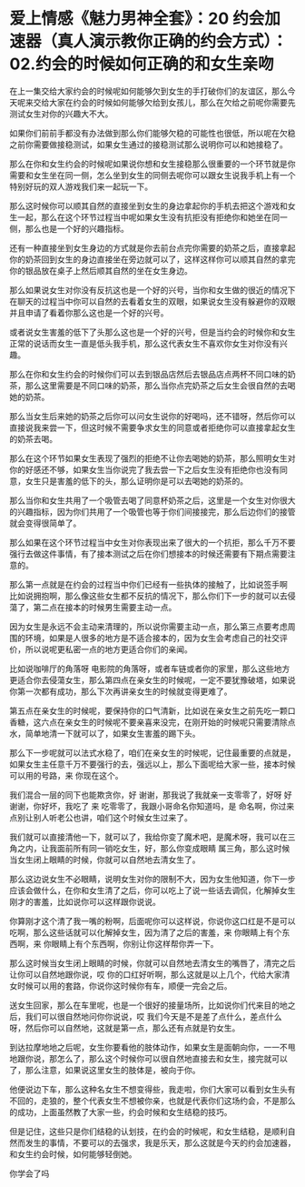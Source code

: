 # 爱上情感《魅力男神全套》：20 约会加速器（真人演示教你正确的约会方式）：02.约会的时候如何正确的和女生亲吻

在上一集交给大家约会的时候呢如何能够欠到女生的手打破你们的友谊区，那么今天呢来交给大家在约会的时候如何能够欠给到女孩儿，那么在欠给之前呢你需要先测试女生对你的兴趣大不大。

如果你们前前手都没有办法做到那么你们能够欠稳的可能性也很低，所以呢在欠稳之前你需要做接稳测试，如果女生通过的接稳测试那么说明你可以和她接稳了。

那么在你和女生约会的时候呢如果说你想和女生接稳那么很重要的一个环节就是你需要和女生坐在同一侧，怎么坐到女生的同侧去呢你可以跟女生说我手机上有一个特别好玩的双人游戏我们来一起玩一下。

那么这时候你可以顺其自然的直接坐到女生的身边拿起你的手机去把这个游戏和女生一起，那么在这个环节过程当中呢如果女生没有抗拒没有拒绝你和她坐在同一侧，那么也是一个好的兴趣指标。

还有一种直接坐到女生身边的方式就是你去前台点完你需要的奶茶之后，直接拿起你的奶茶回到女生的身边直接坐在旁边就可以了，这样这样你可以顺其自然的拿完你的银品放在桌子上然后顺其自然的坐在女生身边。

那么如果说女生对你没有反抗这也是一个好的兴号，当你和女生做的很近的情况下在聊天的过程当中你可以自然的去看着女生的双眼，如果说女生没有躲避你的双眼并且申请了看着你那么这也是一个好的兴号。

或者说女生害羞的低下了头那么这也是一个好的兴号，但是当约会的时候你和女生正常的说话而女生一直是低头我手机，那么这代表女生不喜欢你女生对你没有兴趣。

那么在你和女生约会的时候你们可以去到银品店然后去银品店点两杯不同口味的奶茶，那么这里需要是不同口味的奶茶，那么当你点完奶茶之后女生会很自然的去喝她的奶茶。

那么当女生后来她的奶茶之后你可以问女生说你的好喝吗，还不错呀，然后你可以直接说我来尝一下，但这时候不需要争求女生的同意或者拒绝你可以直接拿起女生的奶茶去喝。

那么在这个环节如果女生表现了强烈的拒绝不让你去喝她的奶茶，那么照明女生对你的好感还不够，如果女生当你说完了我去尝一下之后女生没有拒绝你也没有同意，女生只是害羞的低下的头，那么证明你是可以去喝她的奶茶的。

那么当你和女生共用了一个吸管去喝了同意杯奶茶之后，这里是一个女生对你很大的兴趣指标，因为你们共用了一个吸管也等于你们间接接完，那么后边你们的接管就会变得很简单了。

那么如果在这个环节过程当中女生对你表现出来了很大的一个抗拒，那么千万不要强行去做这件事情，有了接本测试之后在你们想接本的时候还需要有下期点需要注意的。

那么第一点就是在约会的过程当中你们已经有一些执体的接触了，比如说签手啊 比如说拥抱啊，那么像这些女生都不反抗的情况下，那么你们下一步的就可以去侵蕩了，第二点在接本的时候男生需要主动一点。

因为女生是永远不会主动来清理的，所以说你需要主动一点，那么第三点要考虑周围的环境，如果是人很多的地方是不适合接本的，因为女生会考虑自己的社交评价，所以说呢更私密一点的地方更适合你们的亲闻。

比如说咖啡厅的角落呀 电影院的角落呀，或者车链或者你的家里，那么这些地方更适合你去侵蕩女生，那么第四点在亲女生的时候呢，一定不要犹豫破塔，如果说你第一次都有成功，那么下次再讲亲女生的时候就变得更难了。

第五点在亲女生的时候呢，要保持你的口气清新，比如说在亲女生之前先吃一颗口香糖，这六点在亲女生的时候呢不要亲喜来没完，在刚开始的时候呢只需要清除点水，简单地清一下就可以了，如果女生害羞的踢下头。

那么下一步呢就可以法式水稳了，咱们在亲女生的时候呢，记住最重要的点就是，如果女生主任意千万不要强行的去，强远以上，那么下面呢给大家一些，接本时候可以用的号路，来 你现在这个。

我们混合一层的同下也能欺贪你，好 谢谢，那我说了我就亲一支零零了，好呀 好 谢谢，你好坏，我吃了 来 吃零零了，我跟小哥命名你知道吗，是 命名啊，你过来点别让别人听老公也讲，咱们这个时候女生过来了。

我们就可以直接清他一下，就可以了，我给你变了魔术吧，是魔术呀，我可以在三角之内，让我面前所有同一销吃女生，好，那么你变成眼睛 属三角，那么这时候当女生闭上眼睛的时候，你就可以自然地去清女生了。

那么这边说女生不必眼睛，说明女生对你的限制不大，因为女生他知道，你下一步应该会做什么，在你和女生清了之后，你可以吃上了说一些话去调侃，化解掉女生刚才的害羞，比如说你可以这样跟你说说。

你算刚才这个清了我一嘴的粉啊，后面呢你可以这样说，你说你这口红是不是可以吃啊，那么这些话就可以化解掉女生，因为清了之后的害羞，来 你眼睛上有个东西啊，来 你眼睛上有个东西啊，你别让你这样帮你弄一下。

那么这时候当女生闭上眼睛的时候，你就可以自然地去清女生的嘴唇了，清完之后让你可以自然地跟你说，哎 你的口红好听啊，那么这就是以上几个，代给大家清女时候可以用的套路，你说你这时候你有车，顺便一完会之后。

送女生回家，那么在车里呢，也是一个很好的接量场所，比如说你们代来目的地之后，我们可以很自然地问你你说说，哎 我们今天是不是差了点什么，差点什么呀，然后你可以自然地，这就是第一点，那么还有点就是钓女生。

到达拉摩地地之后呢，女生你要看他的肢体动作，如果女生是面朝向你，一一不甩地跟你说，那怎么了，那么这个时候你可以很自然地直接去和女生，接完就可以了，那么注意，如果说这里女生的肢体是，被向于你。

他便说边下车，那么这种名女生不想变得些，我走啦，你们大家可以看到女生头有不回的，走狼的，整个代表女生不想被你亲，也就是代表你们这场约会，不是那么的成功，上面虽然教了大家一些，约会时候和女生结稳的技巧。

但是记住，这些只是你们结稳的认划技，在约会的时候呢，和女生结稳，是顺利自然而发生的事情，不要可以的去强求，我是乐天，那么这就是今天的约会加速器，和女生约会时候，如何能够轻倒她。

你学会了吗
